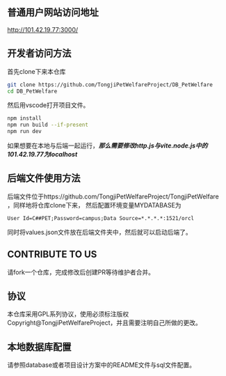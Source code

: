 ## 普通用户网站访问地址
http://101.42.19.77:3000/
## 开发者访问方法
首先clone下来本仓库
```bash
git clone https://github.com/TongjiPetWelfareProject/DB_PetWelfare
cd DB_PetWelfare
```
然后用vscode打开项目文件。
```bash
npm install
npm run build --if-present
npm run dev
```
如果想要在本地与后端一起运行，***那么需要修改http.js与vite.node.js中的101.42.19.77为localhost***
## 后端文件使用方法
后端文件位于https://github.com/TongjiPetWelfareProject/TongjiPetWelfare
，同样地将仓库clone下来，
然后配置环境变量MYDATABASE为

```User Id=C##PET;Password=campus;Data Source=*.*.*.*:1521/orcl```

同时将values.json文件放在后端文件夹中，然后就可以启动后端了。
## CONTRIBUTE TO US
请fork一个仓库，完成修改后创建PR等待维护者合并。
## 协议
本仓库采用GPL系列协议，使用必须标注版权 Copyright@TongjiPetWelfareProject，并且需要注明自己所做的更改。
## 本地数据库配置
请参照database或者项目设计方案中的README文件与sql文件配置。
